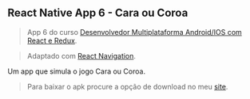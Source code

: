 ## React Native App 6 - Cara ou Coroa
>App 6 do curso [Desenvolvedor Multiplataforma Android/IOS com React e Redux](https://udemy.com/desenvolvedor-multiplataforma-androidios-com-react-e-redux/).

>Adaptado com [React Navigation](https://reactnavigation.org).

Um app que simula o jogo Cara ou Coroa.

>Para baixar o apk procure a opção de download no meu [site](https://sammuelgr.github.io/home#apps).
